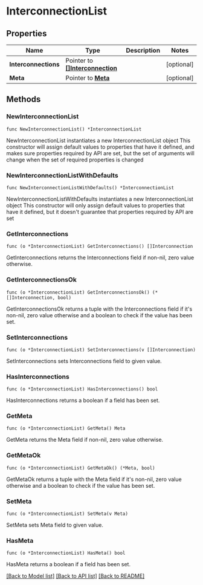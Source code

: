 # InterconnectionList

## Properties

Name | Type | Description | Notes
------------ | ------------- | ------------- | -------------
**Interconnections** | Pointer to [**[]Interconnection**](Interconnection.md) |  | [optional] 
**Meta** | Pointer to [**Meta**](Meta.md) |  | [optional] 

## Methods

### NewInterconnectionList

`func NewInterconnectionList() *InterconnectionList`

NewInterconnectionList instantiates a new InterconnectionList object
This constructor will assign default values to properties that have it defined,
and makes sure properties required by API are set, but the set of arguments
will change when the set of required properties is changed

### NewInterconnectionListWithDefaults

`func NewInterconnectionListWithDefaults() *InterconnectionList`

NewInterconnectionListWithDefaults instantiates a new InterconnectionList object
This constructor will only assign default values to properties that have it defined,
but it doesn't guarantee that properties required by API are set

### GetInterconnections

`func (o *InterconnectionList) GetInterconnections() []Interconnection`

GetInterconnections returns the Interconnections field if non-nil, zero value otherwise.

### GetInterconnectionsOk

`func (o *InterconnectionList) GetInterconnectionsOk() (*[]Interconnection, bool)`

GetInterconnectionsOk returns a tuple with the Interconnections field if it's non-nil, zero value otherwise
and a boolean to check if the value has been set.

### SetInterconnections

`func (o *InterconnectionList) SetInterconnections(v []Interconnection)`

SetInterconnections sets Interconnections field to given value.

### HasInterconnections

`func (o *InterconnectionList) HasInterconnections() bool`

HasInterconnections returns a boolean if a field has been set.

### GetMeta

`func (o *InterconnectionList) GetMeta() Meta`

GetMeta returns the Meta field if non-nil, zero value otherwise.

### GetMetaOk

`func (o *InterconnectionList) GetMetaOk() (*Meta, bool)`

GetMetaOk returns a tuple with the Meta field if it's non-nil, zero value otherwise
and a boolean to check if the value has been set.

### SetMeta

`func (o *InterconnectionList) SetMeta(v Meta)`

SetMeta sets Meta field to given value.

### HasMeta

`func (o *InterconnectionList) HasMeta() bool`

HasMeta returns a boolean if a field has been set.


[[Back to Model list]](../README.md#documentation-for-models) [[Back to API list]](../README.md#documentation-for-api-endpoints) [[Back to README]](../README.md)


